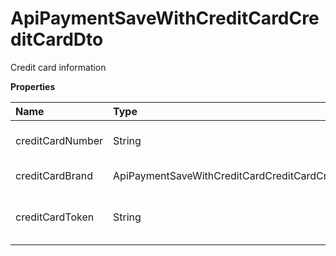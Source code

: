 # ApiPaymentSaveWithCreditCardCreditCardDto

Credit card information

**Properties**

| Name             | Type                                                  | Required | Description                                  |
| :--------------- | :---------------------------------------------------- | :------- | :------------------------------------------- |
| creditCardNumber | String                                                | ❌       | Last 4 digits of the card used               |
| creditCardBrand  | ApiPaymentSaveWithCreditCardCreditCardCreditCardBrand | ❌       | Flag of the card used                        |
| creditCardToken  | String                                                | ❌       | Credit card token if tokenization is active. |

<!-- This file was generated by liblab | https://liblab.com/ -->
